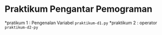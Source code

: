 # Praktikum Pengantar Pemograman 

*pratikum 1 : Pengenalan Variabel 
`praktikum-d1.py`
*praktikum 2 : operator
`praktikum-d2-py`
